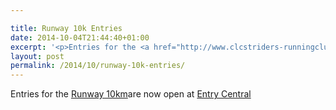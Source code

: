 ```yaml
---

title: Runway 10k Entries
date: 2014-10-04T21:44:40+01:00
excerpt: '<p>Entries for the <a href="http://www.clcstriders-runningclub.co.uk/index.php?option=com_content&amp;view=article&amp;id=346&amp;Itemid=91" target="_blank" rel="nofollow">Runway 10km</a>are now open at <a href="http://www.entrycentral.com/runway10km" target="_blank" rel="nofollow">Entry Central</a></p>'
layout: post
permalink: /2014/10/runway-10k-entries/
---
```

Entries for the <a href="http://www.clcstriders-runningclub.co.uk/index.php?option=com_content&view=article&id=346&Itemid=91" target="_blank" rel="nofollow">Runway 10km</a>are now open at <a href="http://www.entrycentral.com/runway10km" target="_blank" rel="nofollow">Entry Central</a>
